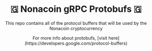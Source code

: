 <div align="center">
    <h1>🇬 Nonacoin gRPC Protobufs 🇬
</h1>
</div>

<div align="center">
    <p>This repo contains all of the protocol buffers that will be used by the Nonacoin cryptocurrency</p>
    <p>For more info about protobufs, [visit here](https://developers.google.com/protocol-buffers)</p>
</div>

